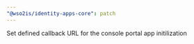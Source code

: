 ```yaml
---
"@wso2is/identity-apps-core": patch
---
```


Set defined callback URL for the console portal app initilization

